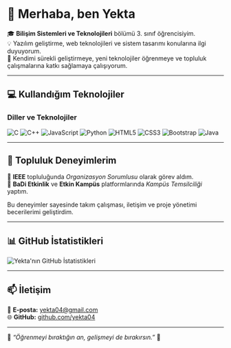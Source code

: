 # 👋 Merhaba, ben Yekta

🎓 **Bilişim Sistemleri ve Teknolojileri** bölümü 3. sınıf öğrencisiyim.  
💡 Yazılım geliştirme, web teknolojileri ve sistem tasarımı konularına ilgi duyuyorum.  
🌱 Kendimi sürekli geliştirmeye, yeni teknolojiler öğrenmeye ve topluluk çalışmalarına katkı sağlamaya çalışıyorum.

---

## 💻 Kullandığım Teknolojiler
### Diller ve Teknolojiler
![C](https://img.shields.io/badge/C-00599C?style=for-the-badge&logo=c&logoColor=white)
![C++](https://img.shields.io/badge/C++-00599C?style=for-the-badge&logo=cplusplus&logoColor=white)
![JavaScript](https://img.shields.io/badge/JavaScript-F7DF1E?style=for-the-badge&logo=javascript&logoColor=black)
![Python](https://img.shields.io/badge/Python-3776AB?style=for-the-badge&logo=python&logoColor=white)
![HTML5](https://img.shields.io/badge/HTML5-E34F26?style=for-the-badge&logo=html5&logoColor=white)
![CSS3](https://img.shields.io/badge/CSS3-1572B6?style=for-the-badge&logo=css3&logoColor=white)
![Bootstrap](https://img.shields.io/badge/Bootstrap-7952B3?style=for-the-badge&logo=bootstrap&logoColor=white)
![Java](https://img.shields.io/badge/Java-ED8B00?style=for-the-badge&logo=openjdk&logoColor=white)

---

## 🤝 Topluluk Deneyimlerim
🎯 **IEEE** topluluğunda *Organizasyon Sorumlusu* olarak görev aldım.  
🎯 **BaDi Etkinlik** ve **Etkin Kampüs** platformlarında *Kampüs Temsilciliği* yaptım.  

Bu deneyimler sayesinde takım çalışması, iletişim ve proje yönetimi becerilerimi geliştirdim.

---

## 📊 GitHub İstatistikleri
![Yekta'nın GitHub İstatistikleri](https://github-readme-stats.vercel.app/api?username=yekta04&show_icons=true&theme=radical)

---

## 📫 İletişim
📧 **E-posta:** [yekta04@gmail.com](mailto:yekta04@gmail.com)  
🌐 **GitHub:** [github.com/yekta04](https://github.com/yekta04)

---

💬 *“Öğrenmeyi bıraktığın an, gelişmeyi de bırakırsın.”* 🚀
